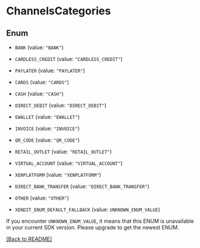 # ChannelsCategories

## Enum


* `BANK` (value: `"BANK"`)

* `CARDLESS_CREDIT` (value: `"CARDLESS_CREDIT"`)

* `PAYLATER` (value: `"PAYLATER"`)

* `CARDS` (value: `"CARDS"`)

* `CASH` (value: `"CASH"`)

* `DIRECT_DEBIT` (value: `"DIRECT_DEBIT"`)

* `EWALLET` (value: `"EWALLET"`)

* `INVOICE` (value: `"INVOICE"`)

* `QR_CODE` (value: `"QR_CODE"`)

* `RETAIL_OUTLET` (value: `"RETAIL_OUTLET"`)

* `VIRTUAL_ACCOUNT` (value: `"VIRTUAL_ACCOUNT"`)

* `XENPLATFORM` (value: `"XENPLATFORM"`)

* `DIRECT_BANK_TRANSFER` (value: `"DIRECT_BANK_TRANSFER"`)

* `OTHER` (value: `"OTHER"`)

* `XENDIT_ENUM_DEFAULT_FALLBACK` (value: `UNKNOWN_ENUM_VALUE`)

If you encounter `UNKNOWN_ENUM_VALUE`, it means that this ENUM is unavailable in your current SDK version. Please upgrade to get the newest ENUM.

[[Back to README]](../../README.md)


